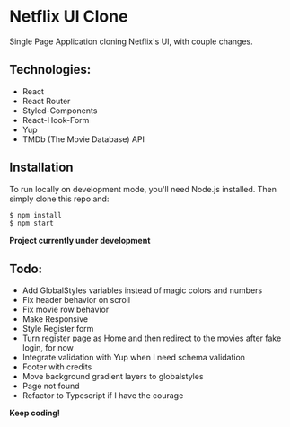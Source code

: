 # Netflix UI Clone

Single Page Application cloning Netflix's UI, with couple changes.

## Technologies:

- React
- React Router
- Styled-Components
- React-Hook-Form
- Yup
- TMDb (The Movie Database) API

## Installation

To run locally on development mode, you'll need Node.js installed. Then simply clone this repo and:

```sh
$ npm install
$ npm start
```

**Project currently under development**

## Todo:

- Add GlobalStyles variables instead of magic colors and numbers
- Fix header behavior on scroll
- Fix movie row behavior
- Make Responsive
- Style Register form
- Turn register page as Home and then redirect to the movies after fake login, for now
- Integrate validation with Yup when I need schema validation
- Footer with credits
- Move background gradient layers to globalstyles
- Page not found
- Refactor to Typescript if I have the courage

**Keep coding!**
